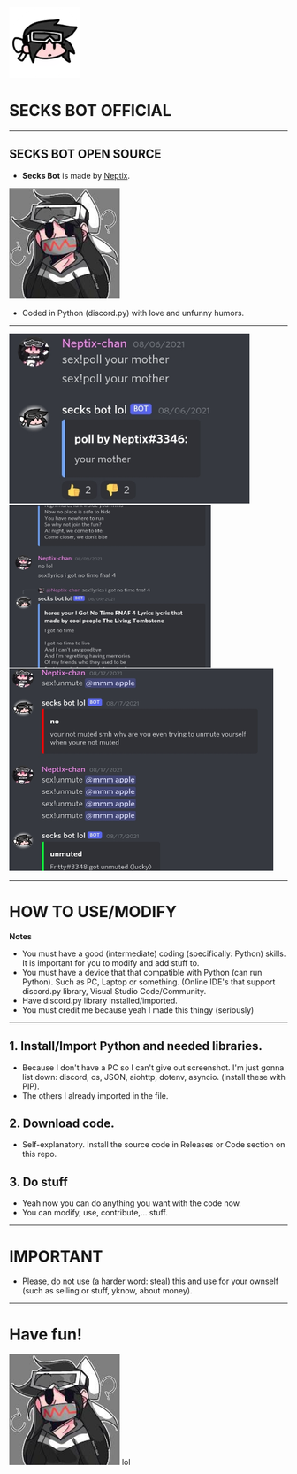 ![secksbot](assets/hi-im-secks.png)
# SECKS BOT OFFICIAL
---
## SECKS BOT OPEN SOURCE
- **Secks Bot** is made by [Neptix](https://youtube.com/channel/UCPikKVovLygt86ohjIuR0WQ).
<img src="assets/hi-im-neptix.jpg" alt="itsumi" width=200 height=200/>

- Coded in Python (discord.py) with love and unfunny humors.

---

<img src="assets/funny1.jpg" alt="ss1" width=435 height=307/> <br>
<img src="assets/funny2.jpg" alt="fartsoundeffect" width=365 height=293/> <br>
<img src="assets/funny3.jpg" alt="vineboom" width=478 height=365/>

---
# HOW TO USE/MODIFY

**Notes**
- You must have a good (intermediate) coding (specifically: Python) skills. It is important for you to modify and add stuff to.
- You must have a device that that compatible with Python (can run Python). Such as PC, Laptop or something. (Online IDE's that support discord.py library, Visual Studio Code/Community.
- Have discord.py library installed/imported.
- You must credit me because yeah I made this thingy (seriously)

---
## 1. Install/Import Python and needed libraries.
- Because I don't have a PC so I can't give out screenshot. I'm just gonna list down:
discord, os, JSON, aiohttp, dotenv, asyncio. (install these with PIP).
- The others I already imported in the file.

## 2. Download code.
- Self-explanatory. Install the source code in Releases or Code section on this repo.

## 3. Do stuff
- Yeah now you can do anything you want with the code now.
- You can modify, use, contribute,... stuff.

---
# IMPORTANT
- Please, do not use (a harder word: steal) this and use for your ownself (such as selling or stuff, yknow, about money).

---
# Have fun!
<img src="assets/hi-im-neptix.jpg" alt="endcredit" width=200 height=200/>
lol

